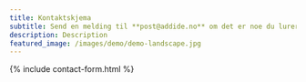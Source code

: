 ```yaml
---
title: Kontaktskjema
subtitle: Send en melding til **post@addide.no** om det er noe du lurer på!
description: Description
featured_image: /images/demo/demo-landscape.jpg
---
```


{% include contact-form.html %}

